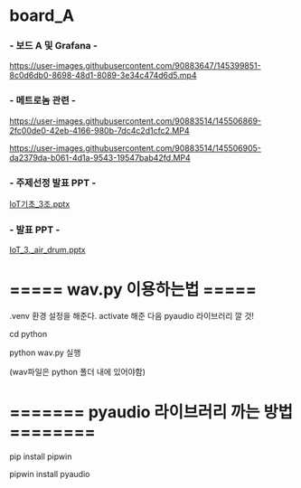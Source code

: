 # board_A


### - 보드 A 및 Grafana -



https://user-images.githubusercontent.com/90883647/145399851-8c0d6db0-8698-48d1-8089-3e34c474d6d5.mp4


### - 메트로놈 관련 -


https://user-images.githubusercontent.com/90883514/145506869-2fc00de0-42eb-4166-980b-7dc4c2d1cfc2.MP4



https://user-images.githubusercontent.com/90883514/145506905-da2379da-b061-4d1a-9543-19547bab42fd.MP4


### - 주제선정 발표 PPT -

[IoT기초_3조.pptx](https://github.com/iotlab101-team3/board_A/files/7691936/IoT._3.pptx)


### - 발표 PPT -

[IoT_3._air_drum.pptx](https://github.com/rlaalswll/board_A/files/7705664/IoT_3._air_drum.pptx)



# ===== wav.py 이용하는법 =====

.venv 환경 설정을 해준다.
activate 해준 다음 pyaudio 라이브러리 깔 것!

cd python

python wav.py 실행

(wav파일은 python 폴더 내에 있어야함)

# ======= pyaudio 라이브러리 까는 방법 ======== 

pip install pipwin

pipwin install pyaudio

